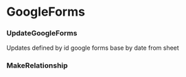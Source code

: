 # GoogleForms
### UpdateGoogleForms
Updates defined by id google forms base by date from sheet

### MakeRelationship
